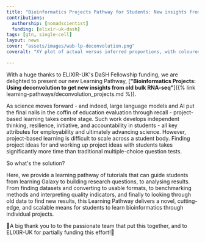 ```yaml
---
title: "Bioinformatics Projects Pathway for Students: New insights from public data!"
contributions:
  authorship: [nomadscientist]
  funding: [elixir-uk-dash]
tags: [gtn, single-cell]
layout: news
cover: "assets/images/wab-lp-deconvolution.png"
coveralt: "XY plot of actual versus inferred proportions, with coloured dots representing clusters and largely falling in a 1-1 slope"

---
```


With a huge thanks to ELIXIR-UK's DaSH Fellowship funding, we are delighted to present our new Learning Pathway, [**"Bioinformatics Projects: Using deconvolution to get new insights from old bulk RNA-seq"**]({% link learning-pathways/deconvolution_projects.md %}).

As science moves forward - and indeed, large language models and AI put the final nails in the coffin of education evaluation through recall - project-based learning takes centre stage. Such work develops independent thinking, resilience, initiative, and accountability in students - all key attributes for employability and ultimately advancing science. However, project-based learning is difficult to scale across a student body. Finding project ideas for and working up project ideas with students takes significantly more time than traditional multiple-choice question tests.

So what's the solution?

Here, we provide a learning pathway of tutorials that can guide students from learning Galaxy to building research questions, to analysing results. From finding datasets and converting to usable formats, to benchmarking methods and interpreting quality indicators, and finally to looking through old data to find new results, this Learning Pathway delivers a novel, cutting-edge, and scalable means for students to learn bioinformatics through individual projects.

🎉A big thank you to to the passionate team that put this together, and to ELIXIR-UK for partially funding this effort!🎉
